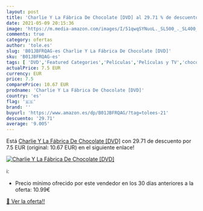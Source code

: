 ```yaml
---
layout: post
title: 'Charlie Y La Fábrica De Chocolate [DVD] al 29.71 % de descuento'
date: 2021-05-09 20:15:36
image: 'https://m.media-amazon.com/images/I/51qwqSYNuoL._SL500_._SL400_.jpg'
comments: true
category: ofertas
author: 'tole.es'
slug: 'B01JBFRQAG-es Charlie Y La Fábrica De Chocolate [DVD]'
sku: 'B01JBFRQAG-es'
tags: [ 'DVD','Featured Categories','Películas','Películas y TV','chocolate', ]
actualPrice: 7.5 EUR
currency: EUR
price: 7.5
comparePrice: 10.67 EUR
prodname: 'Charlie Y La Fábrica De Chocolate [DVD]'
country: 'es'
flag: '🇪🇸'
brand: ''
buyurl: 'https://www.amazon.es/dp/B01JBFRQAG/?tag=tolees-21'
descuento: '29.71'
average: '9.005'
---
```


Está [Charlie Y La Fábrica De Chocolate [DVD]](https://www.amazon.es/dp/B01JBFRQAG/?tag=tolees-21) con 29.71 de descuento por 7.5 EUR (original: 10.67 EUR) en el siguiente enlace!

[![Charlie Y La Fábrica De Chocolate [DVD]](https://m.media-amazon.com/images/I/51qwqSYNuoL._SL500_._SL400_.jpg)](https://www.amazon.es/dp/B01JBFRQAG/?tag=tolees-21)

ℹ️:

- Precio mínimo ofrecido por este vendedor en los 30 días anteriores a la oferta: 10.99€

[🛒 Ver la oferta!!](https://www.amazon.es/dp/B01JBFRQAG/?tag=tolees-21)
